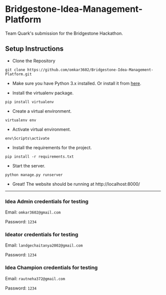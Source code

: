 # Bridgestone-Idea-Management-Platform

Team Quark's submission for the Bridgestone Hackathon.

## Setup Instructions

* Clone the Repository

```
git clone https://github.com/omkar3602/Bridgestone-Idea-Management-Platform.git
```

* Make sure you have Python 3.x installed. Or install it from [here](https://www.python.org/downloads/).

* Install the virtualenv package.

```
pip install virtualenv
```

* Create a virtual environment.

```
virtualenv env
```

* Activate virtual environment.

```
env\Scripts\activate
```

* Install the requirements for the project.

```
pip install -r requirements.txt
```

* Start the server.
```
python manage.py runserver
```

* Great! The website should be running at http://localhost:8000/
---
### Idea Admin credentials for testing

Email: `omkar3602@gmail.com`

Password: `1234`

### Ideator credentials for testing

Email: `landgechaitanya2002@gmail.com`

Password: `1234`

### Idea Champion credentials for testing

Email: `rautneha372@gmail.com`

Password: `1234`
